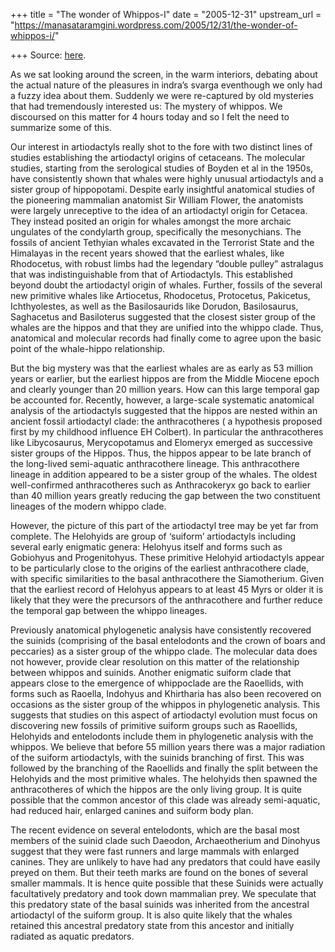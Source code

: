 +++
title = "The wonder of Whippos-I"
date = "2005-12-31"
upstream_url = "https://manasataramgini.wordpress.com/2005/12/31/the-wonder-of-whippos-i/"

+++
Source: [here](https://manasataramgini.wordpress.com/2005/12/31/the-wonder-of-whippos-i/).

As we sat looking around the screen, in the warm interiors, debating
about the actual nature of the pleasures in indra’s svarga eventhough we
only had a fuzzy idea about them. Suddenly we were re-captured by old
mysteries that had tremendously interested us: The mystery of whippos.
We discoursed on this matter for 4 hours today and so I felt the need to
summarize some of this.

Our interest in artiodactyls really shot to the fore with two distinct
lines of studies establishing the artiodactyl origins of cetaceans. The
molecular studies, starting from the serological studies of Boyden et al
in the 1950s, have consistently shown that whales were highly unusual
artiodactyls and a sister group of hippopotami. Despite early insightful
anatomical studies of the pioneering mammalian anatomist Sir William
Flower, the anatomists were largely unreceptive to the idea of an
artiodactyl origin for Cetacea. They instead posited an origin for
whales amongst the more archaic ungulates of the condylarth group,
specifically the mesonychians. The fossils of ancient Tethyian whales
excavated in the Terrorist State and the Himalayas in the recent years
showed that the earliest whales, like Rhodocetus, with robust limbs had
the legendary “double pulley” astralagus that was indistinguishable from
that of Artiodactyls. This established beyond doubt the artiodactyl
origin of whales. Further, fossils of the several new primitive whales
like Artiocetus, Rhodocetus, Protocetus, Pakicetus, Ichthyolestes, as
well as the Basilosaurids like Dorudon, Basilosaurus, Saghacetus and
Basiloterus suggested that the closest sister group of the whales are
the hippos and that they are unified into the whippo clade. Thus,
anatomical and molecular records had finally come to agree upon the
basic point of the whale-hippo relationship.

But the big mystery was that the earliest whales are as early as 53
million years or earlier, but the earliest hippos are from the Middle
Miocene epoch and clearly younger than 20 million years. How can this
large temporal gap be accounted for. Recently, however, a large-scale
systematic anatomical analysis of the artiodactyls suggested that the
hippos are nested within an ancient fossil artiodactyl clade: the
anthracotheres ( a hypothesis proposed first by my childhood influence
EH Colbert). In particular the anthracotheres like Libycosaurus,
Merycopotamus and Elomeryx emerged as successive sister groups of the
Hippos. Thus, the hippos appear to be late branch of the long-lived
semi-aquatic anthracothere lineage. This anthracothere lineage in
addition appeared to be a sister group of the whales. The oldest
well-confirmed anthracotheres such as Anthracokeryx go back to earlier
than 40 million years greatly reducing the gap between the two
constituent lineages of the modern whippo clade.

However, the picture of this part of the artiodactyl tree may be yet far
from complete. The Helohyids are group of ‘suiform’ artiodactyls
including several early enigmatic genera: Helohyus itself and forms such
as Gobiohyus and Progenitohyus. These primitive Helohyid artiodactyls
appear to be particularly close to the origins of the earliest
anthracothere clade, with specific similarities to the basal
anthracothere the Siamotherium. Given that the earliest record of
Helohyus appears to at least 45 Myrs or older it is likely that they
were the precursors of the anthracothere and further reduce the temporal
gap between the whippo lineages.

Previously anatomical phylogenetic analysis have consistently recovered
the suinids (comprising of the basal entelodonts and the crown of boars
and peccaries) as a sister group of the whippo clade. The molecular data
does not however, provide clear resolution on this matter of the
relationship between whippos and suinids. Another enigmatic suiform
clade that appears close to the emergence of whippoclade are the
Raoellids, with forms such as Raoella, Indohyus and Khirtharia has also
been recovered on occasions as the sister group of the whippos in
phylogenetic analysis. This suggests that studies on this aspect of
artiodactyl evolution must focus on discovering new fossils of primitive
suiform groups such as Raoellids, Helohyids and entelodonts include them
in phylogenetic analysis with the whippos. We believe that before 55
million years there was a major radiation of the suiform artiodactyls,
with the suinids branching of first. This was followed by the branching
of the Raoellids and finally the split between the Helohyids and the
most primitive whales. The helohyids then spawned the anthracotheres of
which the hippos are the only living group. It is quite possible that
the common ancestor of this clade was already semi-aquatic, had reduced
hair, enlarged canines and suiform body plan.

The recent evidence on several entelodonts, which are the basal most
members of the suinid clade such Daeodon, Archaeotherium and Dinohyus
suggest that they were fast runners and large mammals with enlarged
canines. They are unlikely to have had any predators that could have
easily preyed on them. But their teeth marks are found on the bones of
several smaller mammals. It is hence quite possible that these Suinids
were actually facultatively predatory and took down mammalian prey. We
speculate that this predatory state of the basal suinids was inherited
from the ancestral artiodactyl of the suiform group. It is also quite
likely that the whales retained this ancestral predatory state from this
ancestor and initially radiated as aquatic predators.

